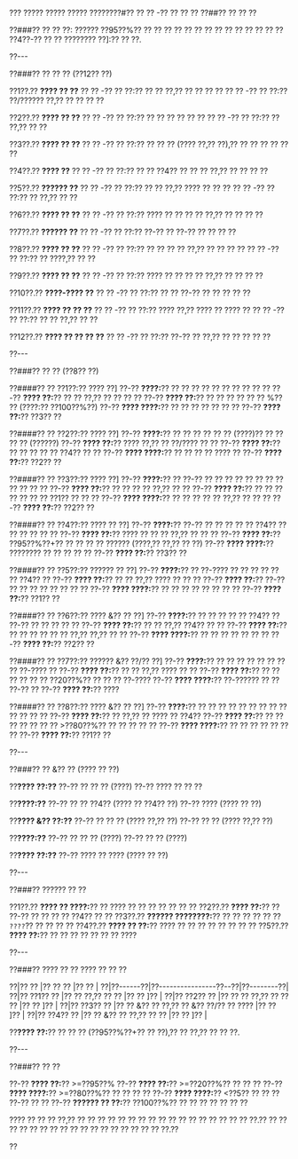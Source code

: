 ??? ????? ????? ????? ????????#?? ?? ?? -?? ?? ?? ??
??##?? ?? ?? ??

??###?? ?? ?? ??:
?????? ??95??%?? ?? ?? ?? ?? ?? ?? ?? ?? ?? ?? ?? ?? ?? ?? ??4??-?? ?? ?? ???????? ??]:?? ?? ??.

??---

??###?? ?? ?? ?? (??12?? ??)

??1??.?? **???? ?? ??**
??  ?? -?? ?? ??:?? ?? ?? ??,?? ?? ?? ?? ??
??  ?? -?? ?? ??:?? ??/?????? ??,?? ?? ?? ?? ??

??2??.?? **???? ?? ??**
??  ?? -?? ?? ??:?? ?? ?? ?? ?? ?? ??
??  ?? -?? ?? ??:?? ?? ??,?? ?? ??

??3??.?? **???? ?? ??**
??  ?? -?? ?? ??:?? ?? ?? ?? (???? ??,?? ??),?? ?? ?? ?? ?? ?? ??

??4??.?? **???? ??**
??  ?? -?? ?? ??:?? ?? ?? ??4?? ?? ?? ?? ??,?? ?? ?? ?? ??

??5??.?? **?????? ??**
??  ?? -?? ?? ??:?? ?? ?? ??,?? ???? ?? ?? ??
??  ?? -?? ?? ??:?? ?? ??,?? ?? ??

??6??.?? **???? ?? ??**
??  ?? -?? ?? ??:?? ???? ?? ?? ?? ?? ??,?? ?? ?? ?? ??

??7??.?? **?????? ??**
??  ?? -?? ?? ??:?? ??-?? ?? ??-?? ?? ?? ?? ??

??8??.?? **???? ?? ??**
??  ?? -?? ?? ??:?? ?? ?? ?? ?? ??,?? ?? ?? ?? ??
??  ?? -?? ?? ??:?? ?? ????,?? ?? ??

??9??.?? **???? ?? ??**
??  ?? -?? ?? ??:?? ???? ?? ?? ?? ?? ??,?? ?? ?? ?? ??

??10??.?? **????-???? ??**
??   ?? -?? ?? ??:?? ?? ?? ??-?? ?? ?? ?? ?? ??

??11??.?? **???? ?? ?? ??**
??   ?? -?? ?? ??:?? ???? ??,?? ???? ?? ???? ??
??   ?? -?? ?? ??:?? ?? ?? ??,?? ?? ??

??12??.?? **???? ?? ?? ?? ??**
??   ?? -?? ?? ??:?? ??-?? ?? ??,?? ?? ?? ?? ?? ??

??---

??###?? ?? ?? (??8?? ??)

??####?? ?? ??1??:?? ???? ??]
??-?? **????:**?? ?? ?? ?? ?? ?? ?? ?? ?? ?? ??
??-?? **???? ??:**?? ?? ?? ??,?? ?? ?? ?? ??
??-?? **???? ??:**?? ?? ?? ?? ?? ?? ?? %?? ?? (????:?? ??100??%??)
??-?? **???? ????:**?? ?? ?? ?? ?? ?? ?? ??
??-?? **???? ??:**?? ??3?? ??

??####?? ?? ??2??:?? ???? ??]
??-?? **????:**?? ?? ?? ?? ?? ?? ?? (????)?? ?? ?? ?? ?? (??????)
??-?? **???? ??:**?? ???? ??,?? ?? ??/???? ?? ??
??-?? **???? ??:**?? ?? ?? ?? ?? ?? ??4?? ?? ??
??-?? **???? ????:**?? ?? ?? ?? ?? ???? ??
??-?? **???? ??:**?? ??2?? ??

??####?? ?? ??3??:?? ???? ??]
??-?? **????:**?? ?? ??-?? ?? ?? ?? ?? ?? ?? ?? ?? ?? ?? ?? ??
??-?? **???? ??:**?? ?? ?? ?? ?? ??,?? ?? ??
??-?? **???? ??:**?? ?? ?? ?? ?? ?? ?? ?? ??1?? ?? ?? ??
??-?? **???? ????:**?? ?? ?? ?? ?? ?? ??,?? ?? ?? ??
??-?? **???? ??:**?? ??2?? ??

??####?? ?? ??4??:?? ???? ?? ??]
??-?? **????:**?? ??-?? ?? ?? ?? ?? ?? ??4?? ?? ?? ?? ?? ?? ??
??-?? **???? ??:**?? ???? ?? ?? ?? ??,?? ?? ?? ??
??-?? **???? ??:**?? ??95??%??+?? ?? ?? ?? ?? ?????? (????,?? ??,?? ?? ??)
??-?? **???? ????:**?? ???????? ?? ?? ?? ?? ??
??-?? **???? ??:**?? ??3?? ??

??####?? ?? ??5??:?? ?????? ?? ??]
??-?? **????:**?? ?? ??-???? ?? ?? ?? ?? ?? ?? ??4?? ??
??-?? **???? ??:**?? ?? ?? ??,?? ???? ?? ?? ??
??-?? **???? ??:**?? ??-?? ?? ?? ?? ?? ?? ?? ?? ??
??-?? **???? ????:**?? ?? ?? ?? ?? ?? ?? ?? ??
??-?? **???? ??:**?? ??1?? ??

??####?? ?? ??6??:?? ???? &?? ?? ??]
??-?? **????:**?? ?? ?? ?? ?? ?? ??4?? ?? ??-?? ?? ?? ?? ?? ??
??-?? **???? ??:**?? ?? ?? ??,?? ??4?? ?? ??
??-?? **???? ??:**?? ?? ?? ?? ?? ?? ?? ??,?? ??,?? ?? ??
??-?? **???? ????:**?? ?? ?? ?? ?? ?? ?? ??
??-?? **???? ??:**?? ??2?? ??

??####?? ?? ??7??:?? ?????? &?? ??/?? ??]
??-?? **????:**?? ?? ?? ?? ?? ?? ?? ?? ?? ??-???? ??
??-?? **???? ??:**?? ?? ?? ??,?? ???? ?? ??
??-?? **???? ??:**?? ?? ?? ?? ?? ?? ?? ??20??%?? ?? ?? ?? ??-????
??-?? **???? ????:**?? ??-?????? ?? ?? ??-?? ??
??-?? **???? ??:**?? ????

??####?? ?? ??8??:?? ???? &?? ?? ??]
??-?? **????:**?? ?? ?? ?? ?? ?? ?? ?? ?? ?? ?? ?? ?? ??
??-?? **???? ??:**?? ?? ??,?? ?? ???? ?? ??4??
??-?? **???? ??:**?? ?? ?? ?? ?? ?? ?? ?? >??80??%?? ?? ?? ?? ?? ??
??-?? **???? ????:**?? ?? ?? ?? ?? ?? ?? ??
??-?? **???? ??:**?? ??1?? ??

??---

??###?? ?? &?? ?? (???? ?? ??)

??**???? ??:??**
??-?? ?? ?? ?? (????)
??-?? ???? ?? ?? ??

??**????:??**
??-?? ?? ?? ??4?? (???? ?? ??4?? ??)
??-?? ???? (???? ?? ??)

??**???? &?? ??:??**
??-?? ?? ?? ?? (???? ??,?? ??)
??-?? ?? ?? (???? ??,?? ??)

??**????:??**
??-?? ?? ?? ?? (????)
??-?? ?? ?? (????)

??**???? ??:??**
??-?? ???? ?? ???? (???? ?? ??)

??---

??###?? ?????? ?? ??

??1??.?? **???? ?? ????:**?? ?? ???? ?? ?? ?? ?? ?? ?? ??
??2??.?? **???? ??:**?? ?? ??-?? ?? ?? ?? ?? ??4?? ?? ??
??3??.?? **?????? ????????:**?? ?? ?? ?? ?? ?? ?? `????`?? ?? ?? ?? ??
??4??.?? **???? ?? ??:**?? ???? ?? ?? ?? ?? ?? ?? ?? ??
??5??.?? **???? ??:**?? ?? ?? ?? ?? ?? ?? ?? ????

??---

??###?? ???? ?? ?? ???? ?? ?? ??

??|?? ?? |?? ?? ?? |?? ?? |
??|??------??|??----------------??--??|??--------??|
??|?? ??1??   ?? |?? ?? ??,?? ?? ?? |?? ?? ]?? |
??|?? ??2??   ?? |?? ?? ?? ??,?? ?? ?? ?? |?? ?? ]?? |
??|?? ??3??   ?? |?? ?? &?? ?? ??,?? ?? &?? ??/?? ?? ???? |?? ?? ]?? |
??|?? ??4??   ?? |?? ?? &?? ?? ??,?? ?? ?? |?? ?? ]?? |

??**???? ??:**?? ?? ?? ?? (??95??%??+?? ?? ??),?? ?? ??,?? ?? ?? ??.

??---

??###?? ?? ??

??-?? **???? ??:**?? >=??95??%
??-?? **???? ??:**?? >=??20??%?? ?? ?? ??
??-?? **???? ????:**?? >=??80??%?? ?? ?? ?? ??
??-?? **???? ????:**?? <??5?? ?? ?? ?? ??-?? ?? ??
??-?? **?????? ?? ??:**?? ??100??%?? ?? ?? ?? ?? ?? ?? ??

???? ?? ?? ?? ??,?? ?? ?? ?? ?? ?? ?? ?? ?? ?? ?? ?? ?? ?? ?? ?? ?? ?? ??.?? ?? ?? ?? ?? ?? ?? ?? ?? ?? ?? ?? ?? ?? ?? ?? ?? ?? ??.??

??